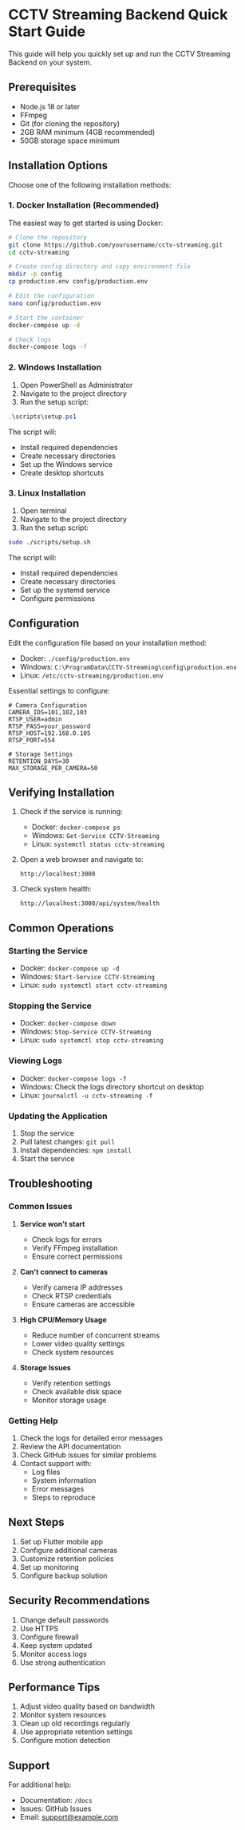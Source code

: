 # CCTV Streaming Backend Quick Start Guide

This guide will help you quickly set up and run the CCTV Streaming Backend on your system.

## Prerequisites

- Node.js 18 or later
- FFmpeg
- Git (for cloning the repository)
- 2GB RAM minimum (4GB recommended)
- 50GB storage space minimum

## Installation Options

Choose one of the following installation methods:

### 1. Docker Installation (Recommended)

The easiest way to get started is using Docker:

```bash
# Clone the repository
git clone https://github.com/yourusername/cctv-streaming.git
cd cctv-streaming

# Create config directory and copy environment file
mkdir -p config
cp production.env config/production.env

# Edit the configuration
nano config/production.env

# Start the container
docker-compose up -d

# Check logs
docker-compose logs -f
```

### 2. Windows Installation

1. Open PowerShell as Administrator
2. Navigate to the project directory
3. Run the setup script:

```powershell
.\scripts\setup.ps1
```

The script will:
- Install required dependencies
- Create necessary directories
- Set up the Windows service
- Create desktop shortcuts

### 3. Linux Installation

1. Open terminal
2. Navigate to the project directory
3. Run the setup script:

```bash
sudo ./scripts/setup.sh
```

The script will:
- Install required dependencies
- Create necessary directories
- Set up the systemd service
- Configure permissions

## Configuration

Edit the configuration file based on your installation method:

- Docker: `./config/production.env`
- Windows: `C:\ProgramData\CCTV-Streaming\config\production.env`
- Linux: `/etc/cctv-streaming/production.env`

Essential settings to configure:

```env
# Camera Configuration
CAMERA_IDS=101,102,103
RTSP_USER=admin
RTSP_PASS=your_password
RTSP_HOST=192.168.0.105
RTSP_PORT=554

# Storage Settings
RETENTION_DAYS=30
MAX_STORAGE_PER_CAMERA=50
```

## Verifying Installation

1. Check if the service is running:
   - Docker: `docker-compose ps`
   - Windows: `Get-Service CCTV-Streaming`
   - Linux: `systemctl status cctv-streaming`

2. Open a web browser and navigate to:
   ```
   http://localhost:3000
   ```

3. Check system health:
   ```
   http://localhost:3000/api/system/health
   ```

## Common Operations

### Starting the Service

- Docker: `docker-compose up -d`
- Windows: `Start-Service CCTV-Streaming`
- Linux: `sudo systemctl start cctv-streaming`

### Stopping the Service

- Docker: `docker-compose down`
- Windows: `Stop-Service CCTV-Streaming`
- Linux: `sudo systemctl stop cctv-streaming`

### Viewing Logs

- Docker: `docker-compose logs -f`
- Windows: Check the logs directory shortcut on desktop
- Linux: `journalctl -u cctv-streaming -f`

### Updating the Application

1. Stop the service
2. Pull latest changes: `git pull`
3. Install dependencies: `npm install`
4. Start the service

## Troubleshooting

### Common Issues

1. **Service won't start**
   - Check logs for errors
   - Verify FFmpeg installation
   - Ensure correct permissions

2. **Can't connect to cameras**
   - Verify camera IP addresses
   - Check RTSP credentials
   - Ensure cameras are accessible

3. **High CPU/Memory Usage**
   - Reduce number of concurrent streams
   - Lower video quality settings
   - Check system resources

4. **Storage Issues**
   - Verify retention settings
   - Check available disk space
   - Monitor storage usage

### Getting Help

1. Check the logs for detailed error messages
2. Review the API documentation
3. Check GitHub issues for similar problems
4. Contact support with:
   - Log files
   - System information
   - Error messages
   - Steps to reproduce

## Next Steps

1. Set up Flutter mobile app
2. Configure additional cameras
3. Customize retention policies
4. Set up monitoring
5. Configure backup solution

## Security Recommendations

1. Change default passwords
2. Use HTTPS
3. Configure firewall
4. Keep system updated
5. Monitor access logs
6. Use strong authentication

## Performance Tips

1. Adjust video quality based on bandwidth
2. Monitor system resources
3. Clean up old recordings regularly
4. Use appropriate retention settings
5. Configure motion detection

## Support

For additional help:
- Documentation: `/docs`
- Issues: GitHub Issues
- Email: support@example.com 
